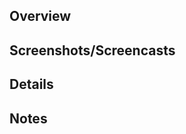 ## Overview
<!-- Required. Why is this important/necessary and what is the overarching architecture. -->

## Screenshots/Screencasts
<!-- Optional. Provide supporting image/video. -->

## Details
<!-- Optional. List the key features/highlights as bullet points. -->

## Notes
<!-- Optional. List additional notes/references as bullet points. -->
